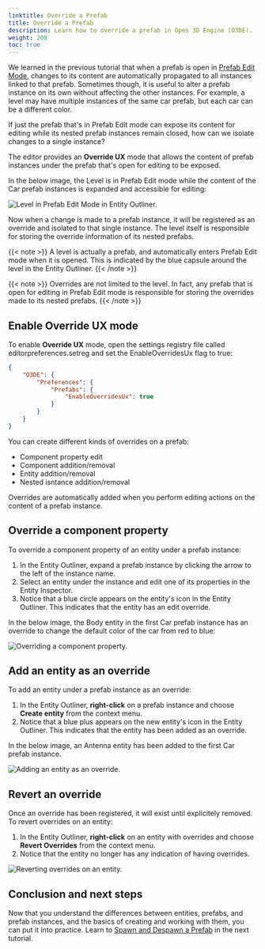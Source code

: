 ```yaml
---
linktitle: Override a Prefab
title: Override a Prefab
description: Learn how to override a prefab in Open 3D Engine (O3DE).
weight: 200
toc: true
---
```


We learned in the previous tutorial that when a prefab is open in [Prefab Edit Mode](/docs/learning-guide/tutorials/entities-and-prefabs/entity-and-prefab-basics#edit-a-prefab), changes to its content are automatically propagated to all instances linked to that prefab. Sometimes though, it is useful to alter a prefab instance on its own without affecting the other instances. For example, a level may have multiple instances of the same car prefab, but each car can be a different color.

If just the prefab that's in Prefab Edit mode can expose its content for editing while its nested prefab instances remain closed, how can we isolate changes to a single instance?

The editor provides an **Override UX** mode that allows the content of prefab instances under the prefab that's open for editing to be exposed.

In the below image, the Level is in Prefab Edit mode while the content of the Car prefab instances is expanded and accessible for editing:

![Level in Prefab Edit Mode in Entity Outliner.](/images/learning-guide/tutorials/entities-and-prefabs/level-prefab-edit.png)

Now when a change is made to a prefab instance, it will be registered as an override and isolated to that single instance. The level itself is responsible for storing the override information of its nested prefabs.

{{< note >}}
A level is actually a prefab, and automatically enters Prefab Edit mode when it is opened. This is indicated by the blue capsule around the level in the Entity Outliner.
{{< /note >}}

{{< note >}}
Overrides are not limited to the level. In fact, any prefab that is open for editing in Prefab Edit mode is responsible for storing the overrides made to its nested prefabs.
{{< /note >}}

## Enable Override UX mode

To enable **Override UX** mode, open the settings registry file called editorpreferences.setreg and set the EnableOverridesUx flag to true:

```JSON
{
    "O3DE": {
        "Preferences": {
            "Prefabs": {
                "EnableOverridesUx": true
            }
        }
    }
}
```

You can create different kinds of overrides on a prefab:
* Component property edit
* Component addition/removal
* Entity addition/removal
* Nested isntance addition/removal

Overrides are automatically added when you perform editing actions on the content of a prefab instance.

## Override a component property

To override a component property of an entity under a prefab instance:

1. In the Entity Outliner, expand a prefab instance by clicking the arrow to the left of the instance name.
1. Select an entity under the instance and edit one of its properties in the Entity Inspector.
1. Notice that a blue circle appears on the entity's icon in the Entity Outliner. This indicates that the entity has an edit override.

In the below image, the Body entity in the first Car prefab instance has an override to change the default color of the car from red to blue:

![Overriding a component property.](/images/learning-guide/tutorials/entities-and-prefabs/prefab-override-property.png)
## Add an entity as an override

To add an entity under a prefab instance as an override:
1. In the Entity Outliner, **right-click** on a prefab instance and choose **Create entity** from the context menu.
1. Notice that a blue plus appears on the new entity's icon in the Entity Outliner. This indicates that the entity has been added as an override.

In the below image, an Antenna entity has been added to the first Car prefab instance.

![Adding an entity as an override.](/images/learning-guide/tutorials/entities-and-prefabs/prefab-override-add.png)

## Revert an override

Once an override has been registered, it will exist until explicitely removed. To revert overrides on an entity:

1. In the Entity Outliner, **right-click** on an entity with overrides and choose **Revert Overrides** from the context menu.
1. Notice that the entity no longer has any indication of having overrides.

![Reverting overrides on an entity.](/images/learning-guide/tutorials/entities-and-prefabs/prefab-override-revert.png)

## Conclusion and next steps

Now that you understand the differences between entities, prefabs, and prefab instances, and the basics of creating and working with them, you can put it into practice. Learn to [Spawn and Despawn a Prefab](spawn-a-prefab) in the next tutorial.
